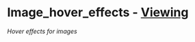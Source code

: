 # Image_hover_effects - <a href="https://tester-2.github.io/" target="_blank">Viewing</a>
<i>Hover effects for images</i>
